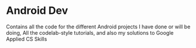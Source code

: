 # Android Dev


Contains all the code for the different Android projects I have done or will be doing, All the codelab-style tutorials, and also my solutions to Google Applied CS Skills
